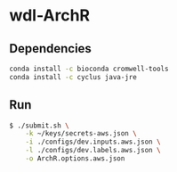 # wdl-ArchR

## Dependencies

```bash
conda install -c bioconda cromwell-tools
conda install -c cyclus java-jre
```

## Run

```bash
$ ./submit.sh \
    -k ~/keys/secrets-aws.json \
    -i ./configs/dev.inputs.aws.json \
    -l ./configs/dev.labels.aws.json \
    -o ArchR.options.aws.json
```
